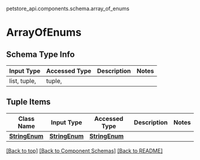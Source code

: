 <a name="top"></a>
petstore_api.components.schema.array_of_enums
# ArrayOfEnums

## Schema Type Info
Input Type | Accessed Type | Description | Notes
------------ | ------------- | ------------- | -------------
list, tuple,  | tuple,  |  |

## Tuple Items
Class Name | Input Type | Accessed Type | Description | Notes
------------- | ------------- | ------------- | ------------- | -------------
[**StringEnum**](string_enum.StringEnum.md) | [**StringEnum**](string_enum.StringEnum.md) | [**StringEnum**](string_enum.StringEnum.md) |  |

[[Back to top]](#top) [[Back to Component Schemas]](../../../README.md#Component-Schemas) [[Back to README]](../../../README.md)

